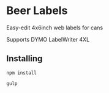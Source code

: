 # Beer Labels

Easy-edit 4x6inch web labels for cans

Supports DYMO LabelWriter 4XL

## Installing

`npm install`

`gulp`
